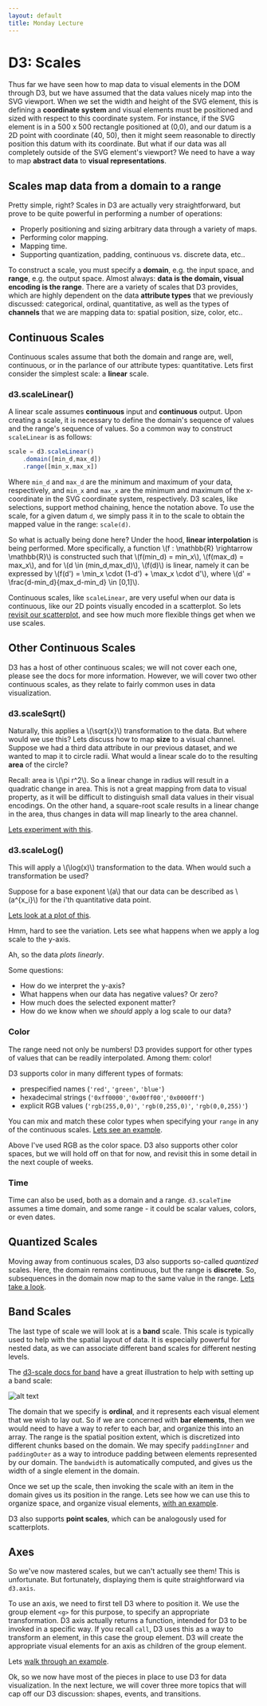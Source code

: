 ```yaml
---
layout: default
title: Monday Lecture
---
```


<script type="text/javascript" async
  src="https://cdnjs.cloudflare.com/ajax/libs/mathjax/2.7.5/MathJax.js?config=TeX-MML-AM_CHTML" async>
</script>
<script src="https://d3js.org/d3.v5.min.js"></script>

# D3: Scales

Thus far we have seen how to map data to visual elements in the DOM through D3, but we have assumed that the data values nicely map into the SVG viewport. When we set the width and height of the SVG element, this is defining a **coordinate system** and visual elements must be positioned and sized with respect to this coordinate system. For instance, if the SVG element is in a 500 x 500 rectangle positioned at (0,0), and our datum is a 2D point with coordinate (40, 50), then it might seem reasonable to directly position this datum with its coordinate. But what if our data was all completely outside of the SVG element's viewport? We need to have a way to map **abstract data** to **visual representations**.

## Scales map data from a domain to a range

Pretty simple, right? Scales in D3 are actually very straightforward, but prove to be quite powerful in performing a number of operations:

* Properly positioning and sizing arbitrary data through a variety of maps.
* Performing color mapping.
* Mapping time.
* Supporting quantization, padding, continuous vs. discrete data, etc..

To construct a scale, you must specify a **domain**, e.g. the input space, and **range**, e.g. the output space. Almost always: **data is the domain, visual encoding is the range**. There are a variety of scales that D3 provides, which are highly dependent on the data **attribute types** that we previously discussed: categorical, ordinal, quantitative, as well as the types of **channels** that we are mapping data to: spatial position, size, color, etc..

## Continuous Scales

Continuous scales assume that both the domain and range are, well, continuous, or in the parlance of our attribute types: quantitative. Lets first consider the simplest scale: a **linear** scale.

### d3.scaleLinear()

A linear scale assumes **continuous** input and **continuous** output. Upon creating a scale, it is necessary to define the domain's sequence of values and the range's sequence of values. So a common way to construct `scaleLinear` is as follows:

```javascript
scale = d3.scaleLinear()
	.domain([min_d,max_d])
	.range([min_x,max_x])
```

Where `min_d` and `max_d` are the minimum and maximum of your data, respectively, and `min_x` and `max_x` are the minimum and maximum of the x-coordinate in the SVG coordinate system, respectively. D3 scales, like selections, support method chaining, hence the notation above. To use the scale, for a given datum `d`, we simply pass it in to the scale to obtain the mapped value in the range: `scale(d)`.

<p>
So what is actually being done here? Under the hood, <b>linear interpolation</b> is being performed. More specifically, a function \(f : \mathbb{R} \rightarrow \mathbb{R}\) is constructed such that \(f(min_d) = min_x\), \(f(max_d) = max_x\), and for \(d \in (min_d,max_d)\), \(f(d)\) is linear, namely it can be expressed by \(f(d') = \min_x \cdot (1-d') + \max_x \cdot d'\), where \(d' = \frac{d-min_d}{max_d-min_d} \in [0,1]\).
</p>

Continuous scales, like `scaleLinear`, are very useful when our data is continuous, like our 2D points visually encoded in a scatterplot. So lets [revisit our scatterplot](localhost:8000/example0.html), and see how much more flexible things get when we use scales.

## Other Continuous Scales

D3 has a host of other continuous scales; we will not cover each one, please see the docs for more information. However, we will cover two other continuous scales, as they relate to fairly common uses in data visualization.

### d3.scaleSqrt()

<p>
Naturally, this applies a \(\sqrt{x}\) transformation to the data. But where would we use this? Lets discuss how to map <b>size</b> to a visual channel. Suppose we had a third data attribute in our previous dataset, and we wanted to map it to circle radii. What would a linear scale do to the resulting <b>area</b> of the circle?
</p>

<p>
Recall: area is \(\pi r^2\). So a linear change in radius will result in a quadratic change in area. This is not a great mapping from data to visual property, as it will be difficult to distinguish small data values in their visual encodings. On the other hand, a square-root scale results in a linear change in the area, thus changes in data will map linearly to the area channel.
</p>

[Lets experiment with this](localhost:8000/example1.html).

### d3.scaleLog()

<p>
This will apply a \(\log(x)\) transformation to the data. When would such a transformation be used?
</p>

<p>
Suppose for a base exponent \(a\) that our data can be described as \(a^{x_i}\) for the i'th quantitative data point. 
</p>

[Lets look at a plot of this](localhost:8000/example2.html).

Hmm, hard to see the variation. Lets see what happens when we apply a log scale to the y-axis.

Ah, so the data _plots linearly_. 

Some questions:
* How do we interpret the y-axis?
* What happens when our data has negative values? Or zero?
* How much does the selected exponent matter?
* How do we know when we _should_ apply a log scale to our data?

### Color

The range need not only be numbers! D3 provides support for other types of values that can be readily interpolated. Among them: color!

D3 supports color in many different types of formats:

* prespecified names (`'red'`, `'green'`, `'blue'`)
* hexadecimal strings (`'0xff0000'`,`'0x00ff00'`,`'0x0000ff'`)
* explicit RGB values (`'rgb(255,0,0)'`, `'rgb(0,255,0)'`, `'rgb(0,0,255)'`)

You can mix and match these color types when specifying your `range` in any of the continuous scales. [Lets see an example](localhost:8000/example3.html).

Above I've used RGB as the color space. D3 also supports other color spaces, but we will hold off on that for now, and revisit this in some detail in the next couple of weeks.

### Time

Time can also be used, both as a domain and a range. `d3.scaleTime` assumes a time domain, and some range - it could be scalar values, colors, or even dates.

## Quantized Scales

Moving away from continuous scales, D3 also supports so-called _quantized_ scales. Here, the domain remains continuous, but the range is **discrete**. So, subsequences in the domain now map to the same value in the range. [Lets take a look](localhost:8000/example4.html).

## Band Scales

The last type of scale we will look at is a **band** scale. This scale is typically used to help with the spatial layout of data. It is especially powerful for nested data, as we can associate different band scales for different nesting levels.

The [d3-scale docs for band](https://github.com/d3/d3-scale#band-scales) have a great illustration to help with setting up a band scale:

![alt text](https://raw.githubusercontent.com/d3/d3-scale/master/img/band.png)

The domain that we specify is **ordinal**, and it represents each visual element that we wish to lay out. So if we are concerned with **bar elements**, then we would need to have a way to refer to each bar, and organize this into an array. The range is the spatial position extent, which is discretized into different chunks based on the domain. We may specify `paddingInner` and `paddingOuter` as a way to introduce padding between elements represented by our domain. The `bandwidth` is automatically computed, and gives us the width of a single element in the domain.

Once we set up the scale, then invoking the scale with an item in the domain gives us its position in the range. Lets see how we can use this to organize space, and organize visual elements, [with an example](localhost:8000/example5.html).

D3 also supports **point scales**, which can be analogously used for scatterplots.

## Axes

So we've now mastered scales, but we can't actually see them! This is unfortunate. But fortunately, displaying them is quite straightforward via `d3.axis`.

To use an axis, we need to first tell D3 where to position it. We use the group element `<g>` for this purpose, to specify an appropriate transformation. D3 axis actually returns a function, intended for D3 to be invoked in a specific way. If you recall `call`, D3 uses this as a way to transform an element, in this case the group element. D3 will create the appropriate visual elements for an axis as children of the group element.

Lets [walk through an example](localhost:8000/example6.html).

Ok, so we now have most of the pieces in place to use D3 for data visualization. In the next lecture, we will cover three more topics that will cap off our D3 discussion: shapes, events, and transitions.
